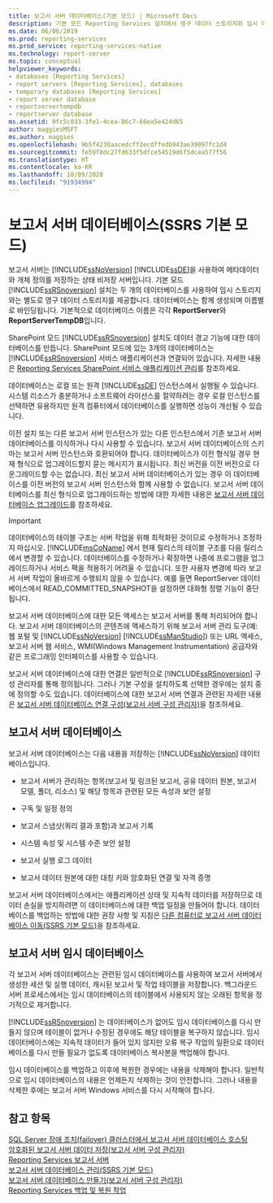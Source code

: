 ```yaml
---
title: 보고서 서버 데이터베이스(기본 모드) | Microsoft Docs
description: 기본 모드 Reporting Services 설치에서 영구 데이터 스토리지와 임시 데이터 스토리지가 두 데이터베이스로 분리되는 방식에 대해 알아봅니다.
ms.date: 06/06/2019
ms.prod: reporting-services
ms.prod_service: reporting-services-native
ms.technology: report-server
ms.topic: conceptual
helpviewer_keywords:
- databases [Reporting Services]
- report servers [Reporting Services], databases
- temporary databases [Reporting Services]
- report server database
- reportservertempdb
- reportserver database
ms.assetid: 0fc5c033-3fe1-4cea-86c7-66ea5e424d65
author: maggiesMSFT
ms.author: maggies
ms.openlocfilehash: 9b5f4230aacedcff2ecdffedb943ae39097fc1d4
ms.sourcegitcommit: fe59f8dc27fd633f5dfce54519d6f5dcea577f56
ms.translationtype: HT
ms.contentlocale: ko-KR
ms.lasthandoff: 10/09/2020
ms.locfileid: "91934994"
---
```

# <a name="report-server-database-ssrs-native-mode"></a>보고서 서버 데이터베이스(SSRS 기본 모드)
  보고서 서버는 [!INCLUDE[ssNoVersion](../../includes/ssnoversion-md.md)] [!INCLUDE[ssDE](../../includes/ssde-md.md)]을 사용하여 메타데이터와 개체 정의를 저장하는 상태 비저장 서버입니다. 기본 모드 [!INCLUDE[ssRSnoversion](../../includes/ssrsnoversion-md.md)] 설치는 두 개의 데이터베이스를 사용하여 임시 스토리지와는 별도로 영구 데이터 스토리지를 제공합니다. 데이터베이스는 함께 생성되며 이름별로 바인딩됩니다. 기본적으로 데이터베이스 이름은 각각 **ReportServer**와 **ReportServerTempDB**입니다.  
  
 SharePoint 모드 [!INCLUDE[ssRSnoversion](../../includes/ssrsnoversion-md.md)] 설치도 데이터 경고 기능에 대한 데이터베이스를 만듭니다. SharePoint 모드에 있는 3개의 데이터베이스는 [!INCLUDE[ssRSnoversion](../../includes/ssrsnoversion-md.md)] 서비스 애플리케이션과 연결되어 있습니다. 자세한 내용은 [Reporting Services SharePoint 서비스 애플리케이션 관리](../../reporting-services/report-server-sharepoint/manage-a-reporting-services-sharepoint-service-application.md)를 참조하세요.  
  
 데이터베이스는 로컬 또는 원격 [!INCLUDE[ssDE](../../includes/ssde-md.md)] 인스턴스에서 실행될 수 있습니다. 시스템 리소스가 충분하거나 소프트웨어 라이선스를 절약하려는 경우 로컬 인스턴스를 선택하면 유용하지만 원격 컴퓨터에서 데이터베이스를 실행하면 성능이 개선될 수 있습니다.  
  
 이전 설치 또는 다른 보고서 서버 인스턴스가 있는 다른 인스턴스에서 기존 보고서 서버 데이터베이스를 이식하거나 다시 사용할 수 있습니다. 보고서 서버 데이터베이스의 스키마는 보고서 서버 인스턴스와 호환되어야 합니다. 데이터베이스가 이전 형식일 경우 현재 형식으로 업그레이드할지 묻는 메시지가 표시됩니다. 최신 버전을 이전 버전으로 다운그레이드할 수는 없습니다. 최신 보고서 서버 데이터베이스가 있는 경우 이 데이터베이스를 이전 버전의 보고서 서버 인스턴스와 함께 사용할 수 없습니다. 보고서 서버 데이터베이스를 최신 형식으로 업그레이드하는 방법에 대한 자세한 내용은 [보고서 서버 데이터베이스 업그레이드](../../reporting-services/install-windows/upgrade-a-report-server-database.md)를 참조하세요.  
  
> [!IMPORTANT]  
> 데이터베이스의 테이블 구조는 서버 작업을 위해 최적화된 것이므로 수정하거나 조정하지 마십시오. [!INCLUDE[msCoName](../../includes/msconame-md.md)] 에서 현재 릴리스의 테이블 구조를 다음 릴리스에서 변경할 수 있습니다. 데이터베이스를 수정하거나 확장하면 나중에 프로그램을 업그레이드하거나 서비스 팩을 적용하기 어려울 수 있습니다. 또한 사용자 변경에 따라 보고서 서버 작업이 올바르게 수행되지 않을 수 있습니다. 예를 들면 ReportServer 데이터베이스에서 READ_COMMITTED_SNAPSHOT을 설정하면 대화형 정렬 기능이 중단됩니다.  
  
 보고서 서버 데이터베이스에 대한 모든 액세스는 보고서 서버를 통해 처리되어야 합니다. 보고서 서버 데이터베이스의 콘텐츠에 액세스하기 위해 보고서 서버 관리 도구(예: 웹 포털 및 [!INCLUDE[ssNoVersion](../../includes/ssnoversion-md.md)] [!INCLUDE[ssManStudio](../../includes/ssmanstudio-md.md)]) 또는 URL 액세스, 보고서 서버 웹 서비스, WMI(Windows Management Instrumentation) 공급자와 같은 프로그래밍 인터페이스를 사용할 수 있습니다.  
  
 보고서 서버 데이터베이스에 대한 연결은 일반적으로 [!INCLUDE[ssRSnoversion](../../includes/ssrsnoversion-md.md)] 구성 관리자를 통해 정의됩니다. 그러나 기본 구성을 설치하도록 선택한 경우에는 설치 중에 정의할 수도 있습니다. 데이터베이스에 대한 보고서 서버 연결과 관련된 자세한 내용은 [보고서 서버 데이터베이스 연결 구성&#40;보고서 서버 구성 관리자&#41;](../../reporting-services/install-windows/configure-a-report-server-database-connection-ssrs-configuration-manager.md)을 참조하세요.  
  
## <a name="report-server-database"></a>보고서 서버 데이터베이스  
 보고서 서버 데이터베이스는 다음 내용을 저장하는 [!INCLUDE[ssNoVersion](../../includes/ssnoversion-md.md)] 데이터베이스입니다.  
  
-   보고서 서버가 관리하는 항목(보고서 및 링크된 보고서, 공유 데이터 원본, 보고서 모델, 폴더, 리소스) 및 해당 항목과 관련된 모든 속성과 보안 설정  
  
-   구독 및 일정 정의  
  
-   보고서 스냅샷(쿼리 결과 포함)과 보고서 기록  
  
-   시스템 속성 및 시스템 수준 보안 설정  
  
-   보고서 실행 로그 데이터  
  
-   보고서 데이터 원본에 대한 대칭 키와 암호화된 연결 및 자격 증명  
  
 보고서 서버 데이터베이스에서는 애플리케이션 상태 및 지속적 데이터를 저장하므로 데이터 손실을 방지하려면 이 데이터베이스에 대한 백업 일정을 만들어야 합니다. 데이터베이스를 백업하는 방법에 대한 권장 사항 및 지침은 [다른 컴퓨터로 보고서 서버 데이터베이스 이동&#40;SSRS 기본 모드&#41;](../../reporting-services/report-server/moving-the-report-server-databases-to-another-computer-ssrs-native-mode.md)을 참조하세요.  
  
## <a name="report-server-temporary-database"></a>보고서 서버 임시 데이터베이스  
 각 보고서 서버 데이터베이스는 관련된 임시 데이터베이스를 사용하여 보고서 서버에서 생성한 세션 및 실행 데이터, 캐시된 보고서 및 작업 테이블을 저장합니다. 백그라운드 서버 프로세스에서는 임시 데이터베이스의 테이블에서 사용되지 않는 오래된 항목을 정기적으로 제거합니다.  
  
 [!INCLUDE[ssRSnoversion](../../includes/ssrsnoversion-md.md)] 는 데이터베이스가 없어도 임시 데이터베이스를 다시 만들지 않으며 테이블이 없거나 수정된 경우에도 해당 테이블을 복구하지 않습니다. 임시 데이터베이스에는 지속적 데이터가 들어 있지 않지만 오류 복구 작업의 일환으로 데이터베이스를 다시 만들 필요가 없도록 데이터베이스 복사본을 백업해야 합니다.  
  
 임시 데이터베이스를 백업하고 이후에 복원한 경우에는 내용을 삭제해야 합니다. 일반적으로 임시 데이터베이스의 내용은 언제든지 삭제하는 것이 안전합니다. 그러나 내용을 삭제한 후에는 보고서 서버 Windows 서비스를 다시 시작해야 합니다.  
  
## <a name="see-also"></a>참고 항목  
 [SQL Server 장애 조치(failover) 클러스터에서 보고서 서버 데이터베이스 호스팅](../../reporting-services/install-windows/host-a-report-server-database-in-a-sql-server-failover-cluster.md)   
 [암호화된 보고서 서버 데이터 저장&#40;보고서 서버 구성 관리자&#41;](../../reporting-services/install-windows/ssrs-encryption-keys-store-encrypted-report-server-data.md)   
 [Reporting Services 보고서 서버](../../reporting-services/report-server-sharepoint/reporting-services-report-server.md)   
 [보고서 서버 데이터베이스 관리&#40;SSRS 기본 모드&#41;](../../reporting-services/report-server/administer-a-report-server-database-ssrs-native-mode.md)   
 [보고서 서버 데이터베이스 만들기&#40;보고서 서버 구성 관리자&#41;](../../reporting-services/install-windows/ssrs-report-server-create-a-report-server-database.md)   
 [Reporting Services 백업 및 복원 작업](../../reporting-services/install-windows/backup-and-restore-operations-for-reporting-services.md)  
  